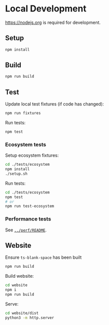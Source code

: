 # Local Development

https://nodejs.org is required for development.

## Setup

```sh
npm install
```

## Build

```sh
npm run build
```

## Test

Update local test fixtures (if code has changed):

```sh
npm run fixtures
```

Run tests:

```sh
npm test
```

### Ecosystem tests

Setup ecosystem fixtures:

```sh
cd ./tests/ecosystem
npm install
./setup.sh
```

Run tests:

```sh
cd ./tests/ecosystem
npm test
# or
npm run test-ecosystem
```

### Performance tests

See [`../perf/README`](../perf/README.md).

## Website

Ensure `ts-blank-space` has been built

```sh
npm run build
```

Build website:

```sh
cd website
npm i
npm run build
```

Serve:

```sh
cd website/dist
python3 -m http.server
```

